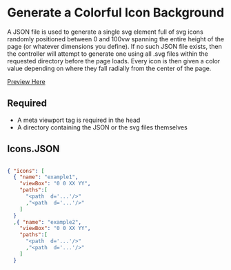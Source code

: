 # Generate a Colorful Icon Background

A JSON file is used to generate a single svg element full of svg icons randomly positioned between 0 and 100vw spanning the entire height of the page (or whatever dimensions you define). 
If no such JSON file exists, then the controller will attempt to generate one using all .svg files within the requested directory before the page loads.
Every icon is then given a color value depending on where they fall radially from the center of the page.

[Preview Here](https://csperando.github.io/util/SVGStuff/)

## Required

* A meta viewport tag is required in the head
* A directory containing the JSON or the svg files themselves

## Icons.JSON

```JSON

{ "icons": [
  { "name": "example1",
    "viewBox": "0 0 XX YY",
    "paths":[
      "<path  d='...'/>"
      ,"<path  d='...'/>"
    ]
  }
  ,{ "name": "example2",
    "viewBox": "0 0 XX YY",
    "paths":[
      "<path  d='...'/>"
      ,"<path  d='...'/>"
    ]
  }

```
